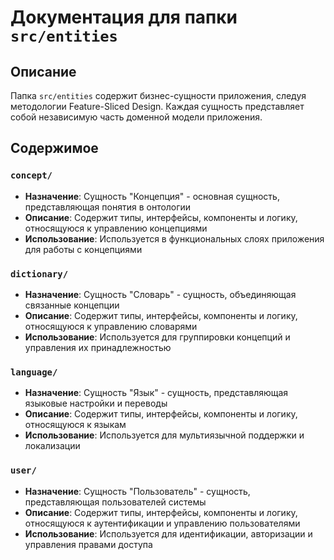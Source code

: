 # Документация для папки `src/entities`

## Описание
Папка `src/entities` содержит бизнес-сущности приложения, следуя методологии Feature-Sliced Design. Каждая сущность представляет собой независимую часть доменной модели приложения.

## Содержимое

### `concept/`
- **Назначение**: Сущность "Концепция" - основная сущность, представляющая понятия в онтологии
- **Описание**: Содержит типы, интерфейсы, компоненты и логику, относящуюся к управлению концепциями
- **Использование**: Используется в функциональных слоях приложения для работы с концепциями

### `dictionary/`
- **Назначение**: Сущность "Словарь" - сущность, объединяющая связанные концепции
- **Описание**: Содержит типы, интерфейсы, компоненты и логику, относящуюся к управлению словарями
- **Использование**: Используется для группировки концепций и управления их принадлежностью

### `language/`
- **Назначение**: Сущность "Язык" - сущность, представляющая языковые настройки и переводы
- **Описание**: Содержит типы, интерфейсы, компоненты и логику, относящуюся к языкам
- **Использование**: Используется для мультиязычной поддержки и локализации

### `user/`
- **Назначение**: Сущность "Пользователь" - сущность, представляющая пользователей системы
- **Описание**: Содержит типы, интерфейсы, компоненты и логику, относящуюся к аутентификации и управлению пользователями
- **Использование**: Используется для идентификации, авторизации и управления правами доступа